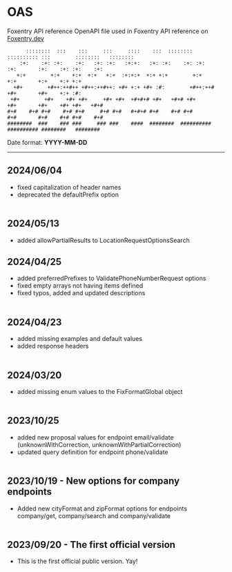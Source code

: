 # OAS
Foxentry API reference OpenAPI file used in Foxentry API reference on [Foxentry.dev](https://foxentry.dev)

 ```
       ::::::::  :::    :::     :::     ::::    :::  ::::::::  :::::::::: :::        ::::::::   :::::::: 
     :+:    :+: :+:    :+:   :+: :+:   :+:+:   :+: :+:    :+: :+:        :+:       :+:    :+: :+:    :+: 
    +:+        +:+    +:+  +:+   +:+  :+:+:+  +:+ +:+        +:+        +:+       +:+    +:+ +:+         
   +#+        +#++:++#++ +#++:++#++: +#+ +:+ +#+ :#:        +#++:++#   +#+       +#+    +:+ :#:          
  +#+        +#+    +#+ +#+     +#+ +#+  +#+#+# +#+   +#+# +#+        +#+       +#+    +#+ +#+   +#+#
#+#    #+# #+#    #+# #+#     #+# #+#   #+#+# #+#    #+# #+#        #+#       #+#    #+# #+#    #+#     
 ########  ###    ### ###     ### ###    ####  ########  ########## ########## ########   ########       
```

Date format: **YYYY-MM-DD**

***
## 2024/06/04<br>
- fixed capitalization of header names
- deprecated the defaultPrefix option
<br><br>

## 2024/05/13<br>
- added allowPartialResults to LocationRequestOptionsSearch

## 2024/04/25<br>
- added preferredPrefixes to ValidatePhoneNumberRequest options
- fixed empty arrays not having items defined
- fixed typos, added and updated descriptions
<br><br>

## 2024/04/23<br>
- added missing examples and default values
- added response headers
<br><br>

## 2024/03/20<br>
- added missing enum values to the FixFormatGlobal object
<br><br>

## 2023/10/25<br>
- added new proposal values for endpoint email/validate (unknownWithCorrection, unknownWithPartialCorrection)
- updated query definition for endpoint phone/validate
<br><br>

## 2023/10/19 - New options for company endpoints <br>
- Added new cityFormat and zipFormat options for endpoints company/get, company/search and company/validate <br><br>

## 2023/09/20 - The first official version <br>
- This is the first official public version. Yay! <br><br>
